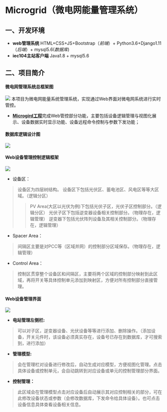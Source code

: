 # Microgrid（微电网能量管理系统）
## 一、开发环境
- **web管理系统** HTML+CSS+JS+Bootstrap（*前端*）+ Python3.6+Django1.11（*后端*）+ mysql5.6(*数据库*)
- **iec104主站客户端** Java1.8 + mysql5.6
## 二、项目简介
#### 微电网管理系统总框架图
![](https://github.com/msun1996/Microgrid/blob/master/projectInstruction/picture/%E5%BE%AE%E7%94%B5%E7%BD%91%E7%AE%A1%E7%90%86%E7%B3%BB%E7%BB%9F%E6%80%BB%E6%A1%86%E6%9E%B6%E5%9B%BE.png)
本项目为微电网能量系统管理系统，实现通过Web界面对微电网系统进行实时管控。 
* [**Microgird工程**](https://github.com/msun1996/Microgrid)完成Web管控部分功能，主要包括设备逻辑管理与视图化展示、设备数据实时显示功能、设备远程命令控制与参数下发功能；
#### 数据库逻辑设计图
![](https://github.com/msun1996/Microgrid/blob/master/projectInstruction/picture/%E6%95%B0%E6%8D%AE%E5%BA%93%E9%80%BB%E8%BE%91%E8%AE%BE%E8%AE%A1.png)
#### Web设备管理控制逻辑框架
![](https://github.com/msun1996/Microgrid/blob/master/projectInstruction/picture/Web%E8%AE%BE%E5%A4%87%E7%AE%A1%E7%90%86%E9%80%BB%E8%BE%91%E6%A1%86%E6%9E%B6.png)
- 设备区：
> 设备区为四层树结构。
> 设备区下包括光伏区、蓄电池区、风电区等等大区域。（逻辑分区）
>> PV Area(大区以光伏为例)下包括光伏子区，光伏子区控制部分。（逻辑分区）
>> 光伏子区下包括逆变器设备相关控制部分。（物理存在，逻辑管理）
>> 逆变器下包括光伏阵列设备及其相关控制部分。（物理存在，逻辑管理）
- Spacer Area：
> 间隔区主要是对PCC等（区域并网）的控制部分区域保存。（物理存在，逻辑管理）
- Control Area：
> 控制区贯穿整个设备区和间隔区，主要将两个区域的控制部分映射到此区域，再将开关等具体控制单元添加到映射区，方便对所有控制部分直接管理。
#### Web设备管理界面
![](https://github.com/msun1996/Microgrid/blob/master/projectInstruction/picture/Web%E8%AE%BE%E5%A4%87%E7%AE%A1%E7%90%86%E7%95%8C%E9%9D%A2.png)
- **电站管理左侧栏:** 
> 可以对子区，逆变器设备、光伏设备等等进行添加、删除操作。（添加设备，开关元件时，该设备必须真实存在，设备号已存在到数据库，才可搜索到，进行添加）
- **管理模型:** 
> 会在管理栏对设备进行修改后，自动生成对应模型，方便视图化管理。点击具体设备或控制单元，会自动跳转到对应设备或单元的控制管理部分界面。
- **控制管理：** 
> 此区域会在管理模型点击对应设备后自动展示其对应控制相关的部分，可在此修改设备状态或参数（会修改数据库，下发命令给具体设备）。也可点击设备信息具体查看设备相关信息。



